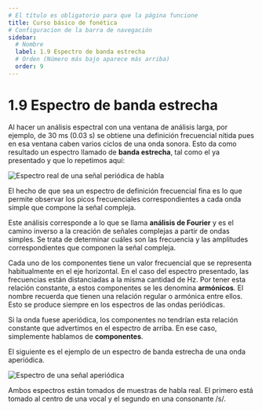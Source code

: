```yaml
---
# El título es obligatorio para que la página funcione
title: Curso básico de fonética
# Configuracion de la barra de navegación
sidebar:
  # Nombre
  label: 1.9 Espectro de banda estrecha
  # Orden (Número más bajo aparece más arriba)
  order: 9
---
```

# 1.9 Espectro de banda estrecha

Al hacer un análisis espectral con una ventana de análisis larga, por ejemplo, de 30 ms (0.03 s) se obtiene una definición frecuencial nítida pues en esa ventana caben varios ciclos de una onda sonora.
Esto da como resultado un espectro llamado de **banda estrecha**, tal como el ya presentado y que lo repetimos aquí:

![Espectro real de una señal periódica de habla](/imagenes/espectro_estrecho_ejemplo.png)

El hecho de que sea un espectro de definición frecuencial fina es lo que permite observar los picos frecuenciales correspondientes a cada onda simple que compone la señal compleja.

Este análisis corresponde a lo que se llama **análisis de Fourier** y es el camino inverso a la creación de señales complejas a partir de ondas simples. Se trata de determinar cuáles son las frecuencia y las amplitudes correspondientes que componen la señal compleja.

Cada uno de los componentes tiene un valor frecuencial que se representa habitualmente en el eje horizontal. En el caso del espectro presentado, las frecuencias están distanciadas a la misma cantidad de Hz. Por tener esta relación constante, a estos componentes se les denomina **armónicos**. El nombre recuerda que tienen una relación regular o armónica entre ellos. Esto se produce siempre en los espectros de las ondas periódicas. 

Si la onda fuese aperiódica, los componentes no tendrían esta relación constante que advertimos en el espectro de arriba. En ese caso, simplemente hablamos de **componentes**.

El siguiente es el ejemplo de un espectro de banda estrecha de una onda aperiódica.

![Espectro de una señal aperiódica](/imagenes/espectro_estrecho_aperiodico_ejem.png)

Ambos espectros están tomados de muestras de habla real. El primero está tomado al centro de una vocal y el segundo en una consonante /s/.

